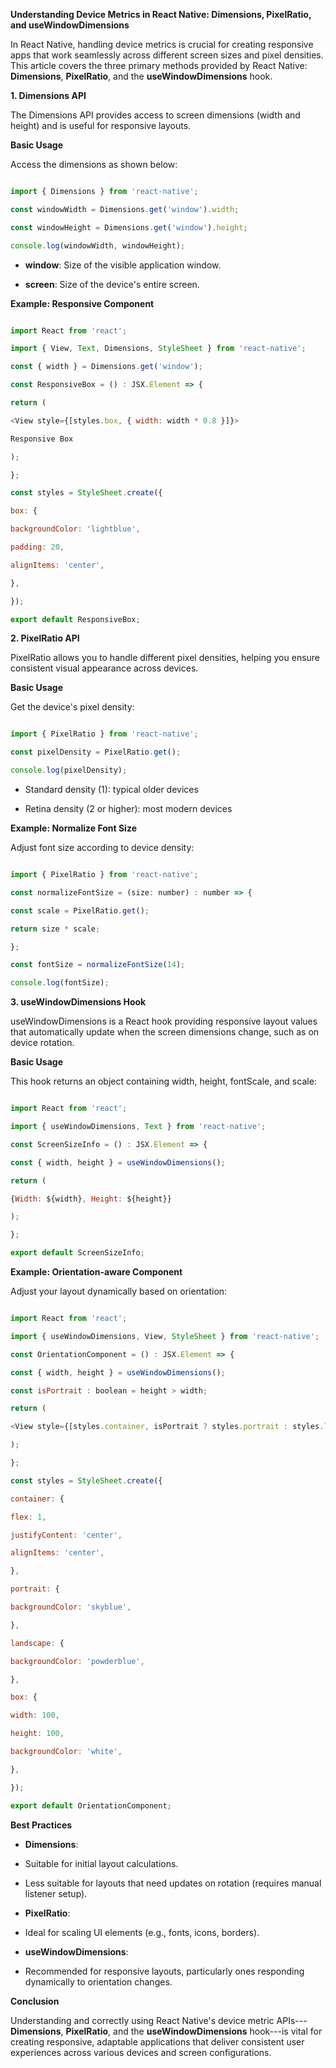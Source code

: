 **Understanding Device Metrics in React Native: Dimensions, PixelRatio, and useWindowDimensions**

In React Native, handling device metrics is crucial for creating responsive apps that work seamlessly across different screen sizes and pixel densities. This article covers the three primary methods provided by React Native: **Dimensions**, **PixelRatio**, and the **useWindowDimensions** hook.

**1\. Dimensions API**

The Dimensions API provides access to screen dimensions (width and height) and is useful for responsive layouts.

**Basic Usage**

Access the dimensions as shown below:

```javascript

import { Dimensions } from 'react-native';

const windowWidth = Dimensions.get('window').width;

const windowHeight = Dimensions.get('window').height;

console.log(windowWidth, windowHeight);

```

-  **window**: Size of the visible application window.

-  **screen**: Size of the device's entire screen.

**Example: Responsive Component**

```js

import React from 'react';

import { View, Text, Dimensions, StyleSheet } from 'react-native';

const { width } = Dimensions.get('window');

const ResponsiveBox = () : JSX.Element => {

return (

<View style={[styles.box, { width: width * 0.8 }]}>

Responsive Box

);

};

const styles = StyleSheet.create({

box: {

backgroundColor: 'lightblue',

padding: 20,

alignItems: 'center',

},

});

export default ResponsiveBox;

```

**2\. PixelRatio API**

PixelRatio allows you to handle different pixel densities, helping you ensure consistent visual appearance across devices.

**Basic Usage**

Get the device's pixel density:

```js

import { PixelRatio } from 'react-native';

const pixelDensity = PixelRatio.get();

console.log(pixelDensity);

```

-  Standard density (1): typical older devices

-  Retina density (2 or higher): most modern devices

**Example: Normalize Font Size**

Adjust font size according to device density:

```js

import { PixelRatio } from 'react-native';

const normalizeFontSize = (size: number) : number => {

const scale = PixelRatio.get();

return size * scale;

};

const fontSize = normalizeFontSize(14);

console.log(fontSize);

```

**3\. useWindowDimensions Hook**

useWindowDimensions is a React hook providing responsive layout values that automatically update when the screen dimensions change, such as on device rotation.

**Basic Usage**

This hook returns an object containing width, height, fontScale, and scale:

```js

import React from 'react';

import { useWindowDimensions, Text } from 'react-native';

const ScreenSizeInfo = () : JSX.Element => {

const { width, height } = useWindowDimensions();

return (

{Width: ${width}, Height: ${height}}

);

};

export default ScreenSizeInfo;

```

**Example: Orientation-aware Component**

Adjust your layout dynamically based on orientation:

```js

import React from 'react';

import { useWindowDimensions, View, StyleSheet } from 'react-native';

const OrientationComponent = () : JSX.Element => {

const { width, height } = useWindowDimensions();

const isPortrait : boolean = height > width;

return (

<View style={[styles.container, isPortrait ? styles.portrait : styles.landscape]}>

);

};

const styles = StyleSheet.create({

container: {

flex: 1,

justifyContent: 'center',

alignItems: 'center',

},

portrait: {

backgroundColor: 'skyblue',

},

landscape: {

backgroundColor: 'powderblue',

},

box: {

width: 100,

height: 100,

backgroundColor: 'white',

},

});

export default OrientationComponent;

```

**Best Practices**

-  **Dimensions**:

-  Suitable for initial layout calculations.

-  Less suitable for layouts that need updates on rotation (requires manual listener setup).

-  **PixelRatio**:

-  Ideal for scaling UI elements (e.g., fonts, icons, borders).

-  **useWindowDimensions**:

-  Recommended for responsive layouts, particularly ones responding dynamically to orientation changes.

**Conclusion**

Understanding and correctly using React Native's device metric APIs---**Dimensions**, **PixelRatio**, and the **useWindowDimensions** hook---is vital for creating responsive, adaptable applications that deliver consistent user experiences across various devices and screen configurations.